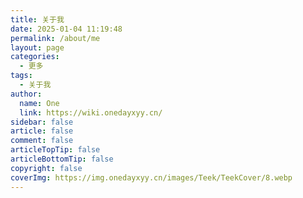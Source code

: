 ```yaml
---
title: 关于我
date: 2025-01-04 11:19:48
permalink: /about/me
layout: page
categories:
  - 更多
tags:
  - 关于我
author:
  name: One
  link: https://wiki.onedayxyy.cn/
sidebar: false
article: false
comment: false
articleTopTip: false
articleBottomTip: false
copyright: false
coverImg: https://img.onedayxyy.cn/images/Teek/TeekCover/8.webp
---
```


<script setup>
import About from '../.vitepress/theme/components/About.vue'
</script>

<About />